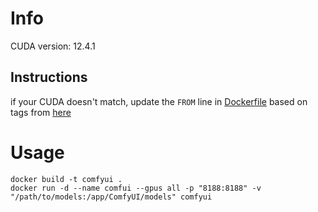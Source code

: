 # Info
CUDA version: 12.4.1

## Instructions
if your CUDA doesn't match, update the `FROM` line in [Dockerfile](Dockerfile) based on tags from [here](https://hub.docker.com/r/nvidia/cuda)

# Usage
```
docker build -t comfyui .
docker run -d --name comfui --gpus all -p "8188:8188" -v "/path/to/models:/app/ComfyUI/models" comfyui
```
